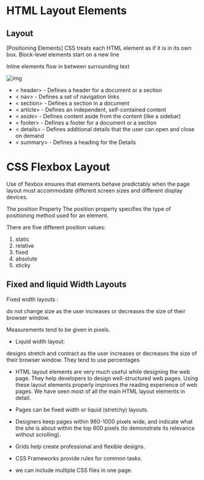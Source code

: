 # HTML Layout Elements 

## Layout
[Positioning Elements]
CSS treats each HTML element as if it is in its own box.
Block-level elements
start on a new line

Inline elements
flow in between surrounding text


![img](https://tse2.mm.bing.net/th?id=OIP.d05dLpDEQU_qGnmRpLVjLAHaIV&pid=Api&P=0&w=300&h=300)

- < header> - Defines a header for a document or a section
- < nav> - Defines a set of navigation links
- < section> - Defines a section in a document
- < article> - Defines an independent, self-contained content
- < aside> - Defines content aside from the content (like a sidebar)
- < footer> - Defines a footer for a document or a section
- < details> - Defines additional details that the user can open and close on demand
- < summary> - Defines a heading for the Details


# CSS Flexbox Layout
Use of flexbox ensures that elements behave predictably when the page layout must accommodate different screen sizes and different display devices.

The position Property The position property specifies the type of positioning method used for an element.

There are five different position values:

1. static
2. relative
3. fixed
4. absolute
5. sticky



## Fixed and liquid Width Layouts
Fixed width layouts :

do not change size as the user increases or decreases the size of their browser window.

Measurements tend to be given in pixels.

- Liquid width layout:

designs stretch and contract as the user increases or decreases the size of their browser window.
They tend to use percentages

- HTML layout elements are very much useful while designing the web page. They help developers to design well-structured web pages. Using these layout elements properly improves the reading experience of web pages. We have seen most of all the main HTML layout elements in detail.

- Pages can be fixed width or liquid (stretchy) layouts.
- Designers keep pages within 960-1000 pixels wide,
and indicate what the site is about within the top 600
pixels (to demonstrate its relevance without scrolling).
-  Grids help create professional and flexible designs.
-  CSS Frameworks provide rules for common tasks.
-  we can include multiple CSS files in one page.

